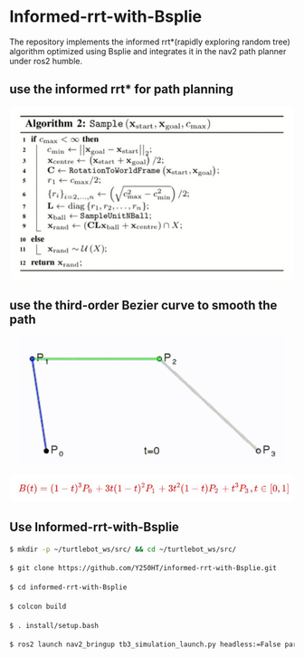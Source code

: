 # Informed-rrt-with-Bsplie
The repository implements the informed rrt*(rapidly exploring random tree) algorithm optimized using Bsplie and integrates it in the nav2 path planner under ros2 humble.

## use the informed rrt* for path planning
<p align="center">
  <img src="readmefile/1.jpg" width="500">
</p>

## use the third-order Bezier curve to smooth the path
<p align="center">
  <img src="readmefile/2.gif" alt="说明文本">
</p>
<p align="center">
  <img src="readmefile/3.jpg" alt="说明文本">
</p>

## Use Informed-rrt-with-Bsplie
```bash
$ mkdir -p ~/turtlebot_ws/src/ && cd ~/turtlebot_ws/src/

$ git clone https://github.com/Y250HT/informed-rrt-with-Bsplie.git

$ cd informed-rrt-with-Bsplie

$ colcon build

$ . install/setup.bash

$ ros2 launch nav2_bringup tb3_simulation_launch.py headless:=False params_file:=YOUDIRECTORY/informed-rrt-with-Bsplie/nav2_params.yaml
```

